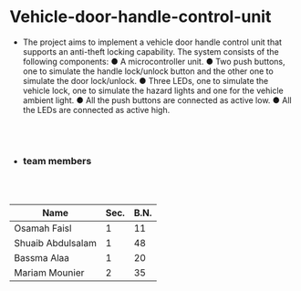 # Vehicle-door-handle-control-unit

- The project aims to implement a vehicle door handle control unit that supports an anti-theft locking capability.
The system consists of the following components:
● A microcontroller unit.
● Two push buttons, one to simulate the handle lock/unlock button and the other one to simulate the door lock/unlock.
● Three LEDs, one to simulate the vehicle lock, one to simulate the hazard lights and one for the vehicle ambient light.
● All the push buttons are connected as active low.
● All the LEDs are connected as active high.


<br><br>
* <h3>team members </h3>
<br><br>

|Name | Sec. | B.N. |
|-----------------|-----------------|-----------------|
| Osamah Faisl | 1 | 11 |
| Shuaib Abdulsalam | 1 | 48 |
| Bassma Alaa | 1 | 20 |
| Mariam Mounier| 2 |35 |
